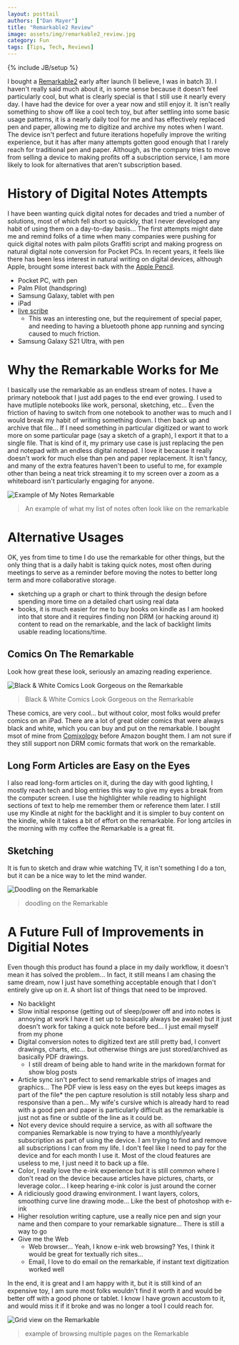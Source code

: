 ```yaml
---
layout: posttail
authors: ["Dan Mayer"]
title: "Remarkable2 Review"
image: assets/img/remarkable2_review.jpg
category: Fun
tags: [Tips, Tech, Reviews]
---
```


{% include JB/setup %}

I bought a [Remarkable2](https://remarkable.com/) early after launch (I believe, I was in batch 3). I haven't really said much about it, in some sense because it doesn't feel particularly cool, but what is clearly special is that I still use it nearly every day.  I have had the device for over a year now and still enjoy it. It isn't really something to show off like a cool tech toy, but after settling into some basic usage patterns, it is a nearly daily tool for me and has effectively replaced pen and paper, allowing me to digitize and archive my notes when I want. The device isn't perfect and future iterations hopefully improve the writing experience, but it has after many attempts gotten good enough that I rarely reach for traditional pen and paper. Although, as the company tries to move from selling a device to making profits off a subscription service, I am more likely to look for alternatives that aren't subscription based.

# History of Digital Notes Attempts

I have been wanting quick digital notes for decades and tried a number of solutions, most of which fell short so quickly, that I never developed any habit of using them on a day-to-day basis... The first attempts might date me and remind folks of a time when many companies were pushing for quick digital notes with palm pilots Graffiti script and making progress on natural digital note conversion for Pocket PCs. In recent years, it feels like there has been less interest in natural writing on digital devices, although Apple, brought some interest back with the [Apple Pencil](https://www.apple.com/shop/product/MU8F2AM/A/apple-pencil-2nd-generation).

* Pocket PC, with pen
* Palm Pilot (handspring)
* Samsung Galaxy, tablet with pen
* iPad
* [live scribe](https://us.livescribe.com/)
  * This was an interesting one, but the requirement of special paper, and needing to having a bluetooth phone app running and syncing caused to much friction.
* Samsung Galaxy S21 Ultra, with pen

# Why the Remarkable Works for Me

I basically use the remarkable as an endless stream of notes. I have a primary notebook that I just add pages to the end ever growing. I used to have mutliple notebooks like work, personal, sketching, etc... Even the friction of having to switch from one notebook to another was to much and I would break my habit of writing something down. I then back up and archive that file... If I need something in particular digitized or want to work more on some particular page (say a sketch of a graph), I export it that to a single file. That is kind of it, my primary use case is just replacing the pen and notepad with an endless digital notepad. I love it because it really doesn't work for much else than pen and paper replacement. It isn't fancy, and many of the extra features haven't been to useful to me, for example other than being a neat trick streaming it to my screen over a zoom as a whiteboard isn't particularly engaging for anyone.

![Example of My Notes Remarkable](/assets/img/remarkable_notes.jpg)
> An example of what my list of notes often look like on the remarkable

# Alternative Usages

OK, yes from time to time I do use the remarkable for other things, but the only thing that is a daily habit is taking quick notes, most often during meetings to serve as a reminder before moving the notes to better long term and more collaborative storage.

* sketching up a graph or chart to think through the design before spending more time on a detailed chart using real data
* books, it is much easier for me to buy books on kindle as I am hooked into that store and it requires finding non DRM (or hacking around it) content to read on the remarkable, and the lack of backlight limits usable reading locations/time.

## Comics On The Remarkable

Look how great these look, seriously an amazing reading experience.

![Black & White Comics Look Gorgeous on the Remarkable](/assets/img/remarkable_comics.jpg)
> Black & White Comics Look Gorgeous on the Remarkable

These comics, are very cool... but without color, most folks would prefer comics on an iPad. There are a lot of great older comics that were always black and white, which you can buy and put on the remarkable. I bought msot of mine from [Comixology](https://support.comixology.com/hc/en-us) before Amazon bought them. I am not sure if they still support non DRM comic formats that work on the remarkable.

## Long Form Articles are Easy on the Eyes

I also read long-form articles on it, during the day with good lighting, I mostly reach tech and blog entries this way to give my eyes a break from the computer screen. I use the highlighter while reading to highlight sections of text to help me remember them or reference them later. I still use my Kindle at night for the backlight and it is simpler to buy content on the kindle, while it takes a bit of effort on the remarkable. For long artciles in the morning with my coffee the Remarkable is a great fit.

## Sketching

It is fun to sketch and draw whie watching TV, it isn't something I do a ton, but it can be a nice way to let the mind wander.

![Doodling on the Remarkable](/assets/img/remarkable_sketch.png)
> doodling on the Remarkable

# A Future Full of Improvements in Digitial Notes

Even though this product has found a place in my daily workflow, it doesn't mean it has solved the problem... In fact, it still means I am chasing the same dream, now I just have something acceptable enough that I don't entirely give up on it. A short list of things that need to be improved.

* No backlight
* Slow initial response (getting out of sleep/power off and into notes is annoying at work I have it set up to basically always be awake) but it just doesn't work for taking a quick note before bed... I just email myself from my phone
* Digital conversion notes to digitized text are still pretty bad, I convert drawings, charts, etc... but otherwise things are just stored/archived as basically PDF drawings.
  * I still dream of being able to hand write in the markdown format for show blog posts
* Article sync isn't perfect to send remarkable strips of images and graphics... The PDF view is less easy on the eyes but keeps images as part of the file* the pen capture resolution is still notably less sharp and responsive than a pen... My wife's cursive which is already hard to read with a good pen and paper is particularly difficult as the remarkable is just not as fine or subtle of the line as it could be.
* Not every device should require a service, as with all software the companies Remarkable is now trying to have a monthly/yearly subscription as part of using the device. I am trying to find and remove all subscriptions I can from my life. I don't feel like I need to pay for the device and for each month I use it. Most of the cloud features are useless to me, I just need it to back up a file.
* Color, I really love the e-ink experience but it is still common where I don't read on the device because articles have pictures, charts, or leverage color... I keep hearing e-ink color is just around the corner
* A ridiciously good drawing environment. I want layers, colors, smoothing curve line drawing mode... Like the best of photoshop with e-ink
* Higher resolution writing capture, use a really nice pen and sign your name and then compare to your remarkable signature... There is still a way to go
* Give me the Web
  * Web browser... Yeah, I know e-ink web browsing? Yes, I think it would be great for textually rich sites... 
  * Email, I love to do email on the remarkable, if instant text digitization worked well

In the end, it is great and I am happy with it, but it is still kind of an expensive toy, I am sure most folks wouldn't find it worth it and would be better off with a good phone or tablet. I know I have grown accustom to it, and would miss it if it broke and was no longer a tool I could reach for.

![Grid view on the Remarkable](/assets/img/remarkable_comic_grid.jpg)
> example of browsing multiple pages on the Remarkable
